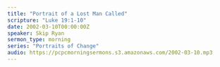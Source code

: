 ```yaml
---
title: "Portrait of a Lost Man Called"
scripture: "Luke 19:1-10"
date: 2002-03-10T00:00:00Z
speaker: Skip Ryan
sermon_type: morning
series: "Portraits of Change"
audio: https://pcpcmorningsermons.s3.amazonaws.com/2002-03-10.mp3 
---
```



